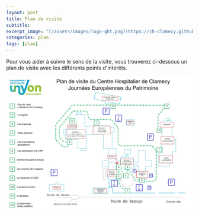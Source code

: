```yaml
---
layout: post
title: Plan de visite
subtitle:
excerpt_image: "[/assets/images/logo-ght.png](https://ch-clamecy.github.io/JEP2025/assets/images/logo-ght.png)"
categories: plan
tags: [plan]
---
```


Pour vous aider à suivre le sens de la visite, vous trouverez ci-dessous un plan de visite avec les différents points d'intérêts. 


![HistoirePhoto1](/assets/images/plan-de-visite2.jpg)


